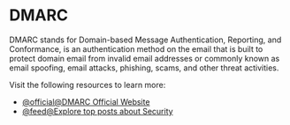 # DMARC

DMARC stands for Domain-based Message Authentication, Reporting, and Conformance, is an authentication method on the email that is built to protect domain email from invalid email addresses or commonly known as email spoofing, email attacks, phishing, scams, and other threat activities.

Visit the following resources to learn more:

- [@official@DMARC Official Website](https://dmarc.org/)
- [@feed@Explore top posts about Security](https://app.daily.dev/tags/security?ref=roadmapsh)
